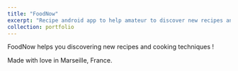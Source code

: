 ```yaml
---
title: "FoodNow"
excerpt: "Recipe android app to help amateur to discover new recipes and cooking techniques.<br/><img src='/images/500x300.png'>"
collection: portfolio
---
```


FoodNow helps you discovering new recipes and cooking techniques !

Made with love in Marseille, France.
